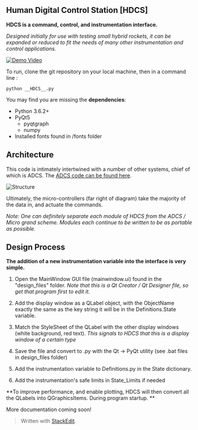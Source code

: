 
**Human Digital Control Station [HDCS]**
----------
**HDCS is a command, control, and instrumentation interface.**

*Designed initially for use with testing small hybrid rockets, it can be expanded or reduced to fit the needs of many other instrumentation and control applications.*

[![Demo Video](https://img.youtube.com/vi/-lvVTYNzDvo/0.jpg)](https://www.youtube.com/watch?v=-lvVTYNzDvo)

To run, clone the git repository on your local machine, then in a command line :

    python __HDCS__.py

You may find you are missing the **dependencies**: 

* Python 3.6.2+
* PyQt5
   * pyqtgraph
   * numpy
* Installed fonts found in /fonts folder

**Architecture**
----------
This code is intimately intertwined with a number of other systems, chief of which is ADCS. The [ADCS code can be found here](https://github.com/jonnyhyman/ADCS/).

![Structure](https://www.dropbox.com/s/3ml79z0iyfuka53/arch.png)

Ultimately, the micro-controllers (far right of diagram) take the majority of the data in, and actuate the commands.

*Note: One can definitely separate each module of HDCS from the ADCS / Micro grand scheme. Modules each continue to be written to be as portable as possible.*

**Design Process**
----------
**The addition of a new instrumentation variable into the interface is very simple.**

1. Open the MainWindow GUI file (mainwindow.ui) found in the "design_files" folder. *Note that this is a Qt Creator / Qt Designer file, so get that program first to edit it.*

2.  Add the display window as a QLabel object, with the ObjectName exactly the same as the key string it will be in the Definitions.State variable.

3.  Match the StyleSheet of the QLabel with the other display windows (white background, red text). *This signals to HDCS that this is a display window of a certain type*

4. Save the file and convert to .py with the Qt -> PyQt utility (see .bat files in design_files folder)

5.  Add the instrumentation variable to Definitions.py in the State dictionary.
6. Add the instrumentation's safe limits in State_Limits if needed

**To improve performance, and enable plotting, HDCS will then convert all the QLabels into QGraphicsItems. During program startup. ** 

More documentation coming soon!

> Written with [StackEdit](https://stackedit.io/).
